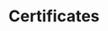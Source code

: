 ---
# An instance of the Accomplishments widget.
# Documentation: https://sourcethemes.com/academic/docs/page-builder/
widget: accomplishments

# Activate this widget? true/false
active: true

# This file represents a page section.
headless: true

# Order that this section appears on the page.
weight: 50

title: Certificates
subtitle:

# Date format
#   Refer to https://sourcethemes.com/academic/docs/customization/#date-format
date_format: Jan 2006

# Accomplishments.
#   Add/remove as many `item` blocks below as you like.
#   `title`, `organization` and `date_start` are the required parameters.
#   Leave other parameters empty if not required.
#   You can begin a multiline `description` using YAML's `|-`.


item:

- certificate_url:
  date_end:
  date_start: "2020-07-01"
  description: ""
  organization: Neuromatch Academy
  organization_url:
  title: Computational Neuroscience
  url: https://www.neuromatchacademy.org/
  
- certificate_url:
  date_end:
  date_start: 2019-10-01
  description:
  organization: CAMH
  organization_url:
  title: Transcranial magnetic stimulation
  url: http://www.camh.ca/

- certificate_url:
  date_end: 
  date_start: "2020-02-01"
  description: 
  organization: University of Toronto
  organization_url:
  title: University Teaching Fundamentals 
  url: https://tatp.utoronto.ca/

- certificate_url:
  date_end: 
  date_start: 2020-02-01
  description:
  organization: University of Toronto
  organization_url:
  title: Advanced University Teaching 
  url: https://tatp.utoronto.ca/

- certificate_url:
  date_end:
  date_start: 2020-02-01
  description:
  organization: University of Toronto
  organization_url:
  title: Prospective Professors in Training
  url: 

---